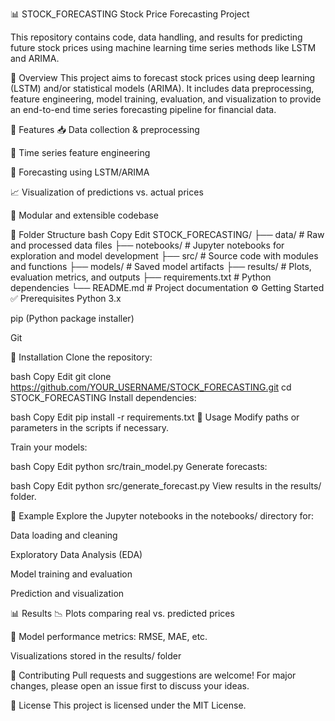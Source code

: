 📊 STOCK_FORECASTING
Stock Price Forecasting Project

This repository contains code, data handling, and results for predicting future stock prices using machine learning time series methods like LSTM and ARIMA.

🧠 Overview
This project aims to forecast stock prices using deep learning (LSTM) and/or statistical models (ARIMA). It includes data preprocessing, feature engineering, model training, evaluation, and visualization to provide an end-to-end time series forecasting pipeline for financial data.

🚀 Features
📥 Data collection & preprocessing

🧮 Time series feature engineering

🔮 Forecasting using LSTM/ARIMA

📈 Visualization of predictions vs. actual prices

🧩 Modular and extensible codebase

📁 Folder Structure
bash
Copy
Edit
STOCK_FORECASTING/
├── data/                 # Raw and processed data files
├── notebooks/            # Jupyter notebooks for exploration and model development
├── src/                  # Source code with modules and functions
├── models/               # Saved model artifacts
├── results/              # Plots, evaluation metrics, and outputs
├── requirements.txt      # Python dependencies
└── README.md             # Project documentation
⚙️ Getting Started
✅ Prerequisites
Python 3.x

pip (Python package installer)

Git

🔧 Installation
Clone the repository:

bash
Copy
Edit
git clone https://github.com/YOUR_USERNAME/STOCK_FORECASTING.git
cd STOCK_FORECASTING
Install dependencies:

bash
Copy
Edit
pip install -r requirements.txt
📌 Usage
Modify paths or parameters in the scripts if necessary.

Train your models:

bash
Copy
Edit
python src/train_model.py
Generate forecasts:

bash
Copy
Edit
python src/generate_forecast.py
View results in the results/ folder.

🧪 Example
Explore the Jupyter notebooks in the notebooks/ directory for:

Data loading and cleaning

Exploratory Data Analysis (EDA)

Model training and evaluation

Prediction and visualization

📊 Results
📉 Plots comparing real vs. predicted prices

📏 Model performance metrics: RMSE, MAE, etc.

Visualizations stored in the results/ folder

🤝 Contributing
Pull requests and suggestions are welcome!
For major changes, please open an issue first to discuss your ideas.

📄 License
This project is licensed under the MIT License.

